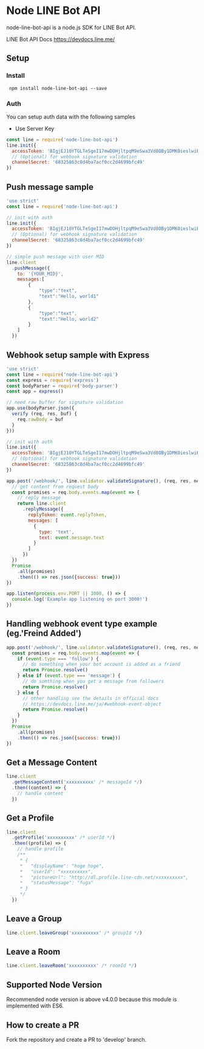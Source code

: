 # Node LINE Bot API
node-line-bot-api is a node.js SDK for LINE Bot API.

LINE Bot API Docs
https://devdocs.line.me/


## Setup
### Install
` npm install node-line-bot-api --save`

### Auth
You can setup auth data with the following samples

* Use Server Key
```JavaScript
const line = require('node-line-bot-api')
line.init({
  accessToken: 'BIgjEJ10YTGLTeSgeI17mwDOHjltpqM9eSwa3Vd8OBy1DMKOieslwiEM7hx/G+HUAKPCzzeGpTpyTLkB7AABQ1U5+NsTwK/dp8EingGgIIl7gLglcl0MVYUUf0H4V5zPuqNGdUXHN0gW4G/FJA1kdAdB04t89/1O/w1cDnyilFU=',
  // (Optional) for webhook signature validation
  channelSecret: '68325863c8d4ba7acf0cc2d4699bfc49'
})
```

## Push message sample

```JavaScript
'use strict'
const line = require('node-line-bot-api')

// init with auth
line.init({
  accessToken: 'BIgjEJ10YTGLTeSgeI17mwDOHjltpqM9eSwa3Vd8OBy1DMKOieslwiEM7hx/G+HUAKPCzzeGpTpyTLkB7AABQ1U5+NsTwK/dp8EingGgIIl7gLglcl0MVYUUf0H4V5zPuqNGdUXHN0gW4G/FJA1kdAdB04t89/1O/w1cDnyilFU=',
  // (Optional) for webhook signature validation
  channelSecret: '68325863c8d4ba7acf0cc2d4699bfc49'
})

// simple push message with user MID
line.client
  .pushMessage({
    to: '{YOUR_MID}',
    messages:[
        {
            "type":"text",
            "text":"Hello, world1"
        },
        {
            "type":"text",
            "text":"Hello, world2"
        }
    ]
  })
```

## Webhook setup sample with Express

```JavaScript
'use strict'
const line = require('node-line-bot-api')
const express = require('express')
const bodyParser = require('body-parser')
const app = express()

// need raw buffer for signature validation
app.use(bodyParser.json({
  verify (req, res, buf) {
    req.rawBody = buf
  }
}))

// init with auth
line.init({
  accessToken: 'BIgjEJ10YTGLTeSgeI17mwDOHjltpqM9eSwa3Vd8OBy1DMKOieslwiEM7hx/G+HUAKPCzzeGpTpyTLkB7AABQ1U5+NsTwK/dp8EingGgIIl7gLglcl0MVYUUf0H4V5zPuqNGdUXHN0gW4G/FJA1kdAdB04t89/1O/w1cDnyilFU=',
  // (Optional) for webhook signature validation
  channelSecret: '68325863c8d4ba7acf0cc2d4699bfc49'
})

app.post('/webhook/', line.validator.validateSignature(), (req, res, next) => {
  // get content from request body
  const promises = req.body.events.map(event => {
    // reply message
    return line.client
      .replyMessage({
        replyToken: event.replyToken,
        messages: [
          {
            type: 'text',
            text: event.message.text
          }
        ]
      })
  })
  Promise
    .all(promises)
    .then(() => res.json({success: true}))
})

app.listen(process.env.PORT || 3000, () => {
  console.log('Example app listening on port 3000!')
})

```

## Handling webhook event type example (eg.'Freind Added')

```JavaScript
app.post('/webhook/', line.validator.validateSignature(), (req, res, next) => {
  const promises = req.body.events.map(event => {
    if (event.type === 'follow') {
      // do something when your bot account is added as a friend
      return Promise.resolve()
    } else if (event.type === 'message') {
      // do somthing when you get a message from followers
      return Promise.resolve()
    } else {
      // other handling see the details in official docs
      // https://devdocs.line.me/ja/#webhook-event-object
      return Promise.resolve()
    }
  })
  Promise
    .all(promises)
    .then(() => res.json({success: true}))
})
```

## Get a Message Content

```JavaScript
line.client
  .getMessageContent('xxxxxxxxxx' /* messageId */)
  .then((content) => {
    // handle content
  })
```

## Get a Profile

```JavaScript
line.client
  .getProfile('xxxxxxxxxx' /* userId */)
  .then((profile) => {
    // handle profile
    /**
     * {
     *   "displayName": "hoge hoge",
     *   "userId": "xxxxxxxxxx",
     *   "pictureUrl": "http://dl.profile.line-cdn.net/xxxxxxxxxx",
     *   "statusMessage": "fuga"
     * }
     */
  })
```

## Leave a Group

```JavaScript
line.client.leaveGroup('xxxxxxxxxx' /* groupId */)
```

## Leave a Room

```JavaScript
line.client.leaveRoom('xxxxxxxxxx' /* roomId */)
```
## Supported Node Version

Recommended node version is above v4.0.0 because this module is implemented with ES6.

## How to create a PR

Fork the repository and create a PR to 'develop' branch.
